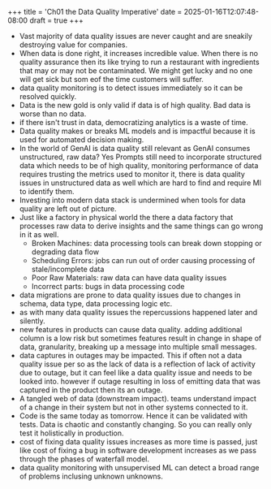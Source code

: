 +++
title = 'Ch01 the Data Quality Imperative'
date = 2025-01-16T12:07:48-08:00
draft = true
+++
* Vast majority of data quality issues are never caught and are sneakily destroying value for companies.
* When data is done right, it increases incredible value. When there is no quality assurance then its like trying to run a restaurant with ingredients that may or may not be contaminated. We might get lucky and no one will get sick but som eof the time customers will suffer.
* data quality monitoring is to detect issues immediately so it can be resolved quickly.
* Data is the new gold is only valid if data is of high quality. Bad data is worse than no data.
* if there isn't trust in data, democratizing analytics is a waste of time.
* Data quality makes or breaks ML models and is impactful because it is used for automated decision making.
* In the world of GenAI is data quality still relevant as GenAI consumes unstructured, raw data? Yes Prompts still need to incorporate structured data which needs to be of high quality, monitoring performance of data requires trusting the metrics used to monitor it, there is data quality issues in unstructured data as well which are hard to find and require Ml to identify them.
* Investing into modern data stack is undermined when tools for data quality are left out of picture.
* Just like a factory in physical world the there a data factory that processes raw data to derive insights and the same things can go wrong in it as well.
    * Broken Machines: data processing tools can break down stopping or degrading data flow
    * Scheduling Errors: jobs can run out of order causing processing of stale/incomplete data
    * Poor Raw Materials: raw data can have data quality issues
    * Incorrect parts: bugs in data processing code
* data migrations are prone to data quality issues due to changes in schema, data type, data processing logic etc.
* as with many data quality issues the repercussions happened later and silently.
* new features in products can cause data quality. adding additional column is a low risk but sometimes features result in change in shape of data, granularity, breaking up a message into multiple small messages.
* data captures in outages may be impacted. This if often not a data quality issue per so as the lack of data is a reflection of lack of activity due to outage, but it can feel like a data quality issue and needs to be looked into. however if outage resulting in loss of emitting data that was captured in the product then its an outage.  
* A tangled web of data (downstream impact). teams understand impact of a change in their system but not in other systems connected to it.
* Code is the same today as tomorrow. Hence it can be validated with tests. Data is chaotic and constantly changing. So you can really only test it holistically in production. 
* cost of fixing data quality issues increases as more time is passed, just like cost of fixing a bug in software development increases as we pass through the phases of waterfall model.
* data quality monitoring with unsupervised ML can detect a broad range of problems inclusing unknown unknowns.
